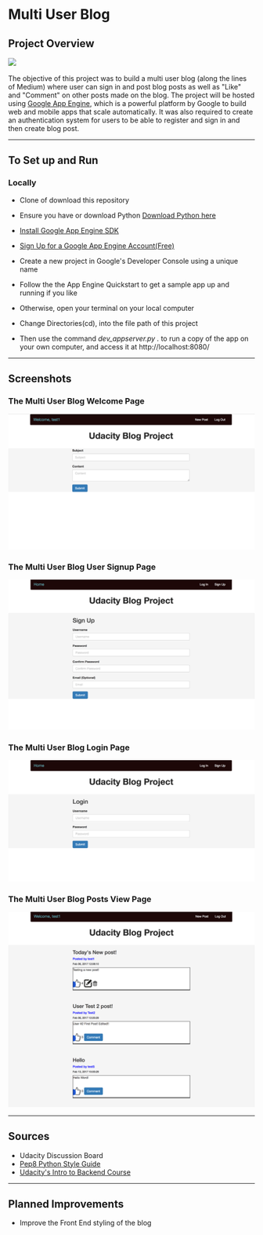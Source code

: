 # Multi User Blog

## Project Overview

![](http://progressed.io/bar/90?title=Progress)

The objective of this project was to build a multi user blog (along the lines of Medium) where user can sign in and post blog posts as well as "Like" and "Comment" on other posts made on the blog. The project will be hosted using [Google App Engine](https://cloud.google.com/appengine/), which is a powerful platform by Google to build web and mobile apps that scale automatically. It was also required to create an authentication system for users to be able to register and sign in and then create blog post. 

___

## To Set up and Run

### Locally 

* Clone of download this repository 


* Ensure you have or download Python [Download Python here](https://www.python.org/downloads/)
* [Install Google App Engine SDK](https://cloud.google.com/appengine/docs/python/download)

* [Sign Up for a Google App Engine Account(Free)](https://cloud.google.com/appengine/)

* Create a new project in Google's Developer Console using a unique name

* Follow the the App Engine Quickstart to get a sample app up and running if you like

* Otherwise, open your terminal on your local computer 

* Change Directories(cd), into the file path of this project 

* Then use the command *dev_appserver.py .* to run a copy of the app on your own computer, and access it at http://localhost:8080/












___

## Screenshots

### The Multi User Blog Welcome Page

![](SS_Welcome_page.png)  

### The Multi User Blog User Signup Page

![](SS_Signup.png) 

### The Multi User Blog Login Page

![](SS_Login.png) 

### The Multi User Blog Posts View Page
 
![](SS_Blog_View.png) 











---

## Sources

* Udacity Discussion Board
* [Pep8 Python Style Guide](https://www.python.org/dev/peps/pep-0008/)
* [Udacity's Intro to Backend Course](https://www.udacity.com/course/intro-to-backend--ud171)







---
## Planned Improvements

* Improve the Front End styling of the blog


